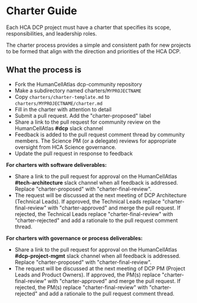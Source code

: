 # Charter Guide

Each HCA DCP project must have a charter that specifies its scope, responsibilities, and leadership roles.

The charter process provides a simple and consistent path for new projects to be formed that align with the direction and priorities of the HCA DCP.


## What the process is
  - Fork the HumanCellAtlas dcp-community repository
  - Make a subdirectory named charters/`MYPROJECTNAME`
  - Copy `charters/charter-template.md` to `charters/MYPROJECTNAME/charter.md`
  - Fill in the charter with attention to detail
  - Submit a pull request. Add the "charter-proposed" label
  - Share a link to the pull request for community review on the HumanCellAtlas **#dcp** slack channel
  - Feedback is added to the pull request comment thread by community members. The Science PM (or a delegate) reviews for appropriate oversight from HCA Science governance.
  - Update the pull request in response to feedback

  **For charters with software deliverables:**

  - Share a link to the pull request for approval on the HumanCellAtlas **#tech-architecture** slack channel when all feedback is addressed. Replace "charter-proposed" with "charter-final-review". 
  - The request will be discussed at the next meeting of DCP Architecture (Technical Leads). If approved, the Technical Leads replace "charter-final-review" with "charter-approved" and merge the pull request. If rejected, the Technical Leads replace "charter-final-review" with "charter-rejected" and add a rationale to the pull request comment thread.

  **For charters with governance or process deliverables:**

  - Share a link to the pull request for approval on the HumanCellAtlas **#dcp-project-mgmt** slack channel when all feedback is addressed. Replace "charter-proposed" with "charter-final-review". 
  - The request will be discussed at the next meeting of DCP PM (Project Leads and Product Owners). If approved, the PM(s) replace "charter-final-review" with "charter-approved" and merge the pull request. If rejected, the PM(s) replace "charter-final-review" with "charter-rejected" and add a rationale to the pull request comment thread.
